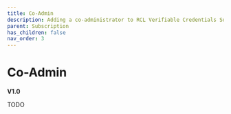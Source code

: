 ```yaml
---
title: Co-Admin
description: Adding a co-administrator to RCL Verifiable Credentials Subscription
parent: Subscription
has_children: false
nav_order: 3
---
```


# Co-Admin
**V1.0**

TODO